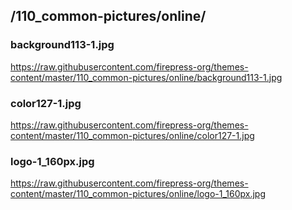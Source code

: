 ## /110_common-pictures/online/

### background113-1.jpg
https://raw.githubusercontent.com/firepress-org/themes-content/master/110_common-pictures/online/background113-1.jpg

### color127-1.jpg
https://raw.githubusercontent.com/firepress-org/themes-content/master/110_common-pictures/online/color127-1.jpg

### logo-1_160px.jpg
https://raw.githubusercontent.com/firepress-org/themes-content/master/110_common-pictures/online/logo-1_160px.jpg

